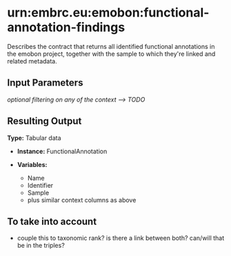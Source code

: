 # urn:embrc.eu:emobon:functional-annotation-findings

Describes the contract that returns all identified functional annotations in the emobon project, together with the sample to which they're linked and related metadata.

## Input Parameters

*optional filtering on any of the context --> TODO*  

## Resulting Output

**Type:** Tabular data
- **Instance:** FunctionalAnnotation

- **Variables:** 
    - Name
    - Identifier
    - Sample
    - plus similar context columns as above

## To take into account
- couple this to taxonomic rank? is there a link between both? can/will that be in the triples?